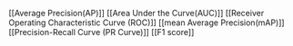 [[Average Precision(AP)]]
[[Area Under the Curve(AUC)]]
[[Receiver Operating Characteristic Curve (ROC)]]
[[mean Average Precision(mAP)]]
[[Precision-Recall Curve (PR Curve)]]
[[F1 score]]